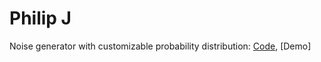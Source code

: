 # Philip J
Noise generator with customizable probability distribution: [Code](https://github.com/philipjos/philipjos.github.io/blob/main/noise_distribution/script.js), [Demo]
